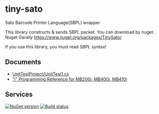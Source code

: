 # tiny-sato
Sato Barcode Printer Language(SBPL) wrapper

This library constructs & sends SBPL packet. You can download by nuget.
Nuget Garally https://www.nuget.org/packages/TinySato/

If you use this library, you must read SBPL syntax!

## Documents
- [UnitTestProject/UnitTest1.cs](UnitTestProject/UnitTest1.cs)
- ["i" Programming Reference for MB200i, MB400i, MB410i](https://www.satoamerica.com/Uploads/Files/Datasheets/_i_%20Programming%20Reference%20for%20MB200i,%20MB400i,%20MB410i.pdf)

## Services
[![NuGet version](https://badge.fury.io/nu/TinySato.svg)](https://badge.fury.io/nu/TinySato)
[![Build status](https://ci.appveyor.com/api/projects/status/dmy15rb9h7xq31ea/branch/master?svg=true)](https://ci.appveyor.com/project/karronoli/tiny-sato/branch/master)
